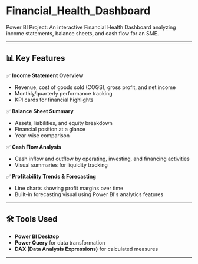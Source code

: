 # Financial_Health_Dashboard 
Power BI Project: An interactive Financial Health Dashboard analyzing income statements, balance sheets, and cash flow for an SME.

---

## 📊 Key Features

✅ **Income Statement Overview**  
- Revenue, cost of goods sold (COGS), gross profit, and net income  
- Monthly/quarterly performance tracking  
- KPI cards for financial highlights  

✅ **Balance Sheet Summary**  
- Assets, liabilities, and equity breakdown  
- Financial position at a glance  
- Year-wise comparison  

✅ **Cash Flow Analysis**  
- Cash inflow and outflow by operating, investing, and financing activities  
- Visual summaries for liquidity tracking  

✅ **Profitability Trends & Forecasting**  
- Line charts showing profit margins over time  
- Built-in forecasting visual using Power BI's analytics features  

---

## 🛠 Tools Used

- **Power BI Desktop**  
- **Power Query** for data transformation  
- **DAX (Data Analysis Expressions)** for calculated measures  

---
